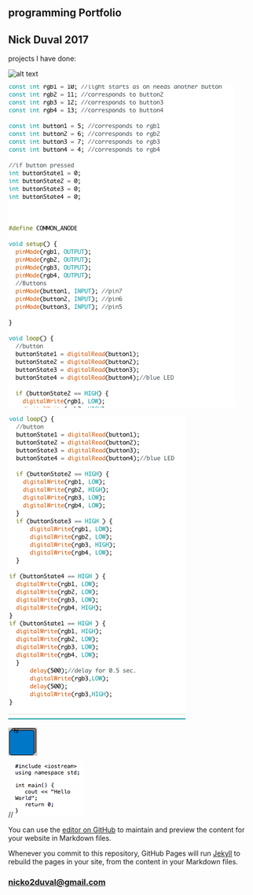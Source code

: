 ## programming Portfolio
## Nick Duval 2017
 
projects I have done:

![alt text](https://github.com/NickDuval/programmingPortfolio/blob/master/calculator.png)

![alt text](https://github.com/NickDuval/programmingPortfolio/blob/master/test1.png)

![alt text](https://github.com/NickDuval/programmingPortfolio/blob/master/test2.png)

![alt text](https://github.com/NickDuval/programmingPortfolio/blob/master/button.png)

//![alt text](https://github.com/NickDuval/programmingPortfolio/blob/master/helloWorld.png)

You can use the [editor on GitHub](https://github.com/NickDuval/programmingPortfolio/edit/master/README.md) to maintain and preview the content for your website in Markdown files.

Whenever you commit to this repository, GitHub Pages will run [Jekyll](https://jekyllrb.com/) to rebuild the pages in your site, from the content in your Markdown files.

### nicko2duval@gmail.com
